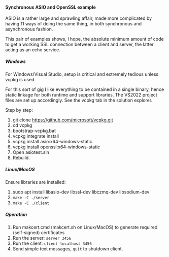 
#### Synchronous ASIO and OpenSSL example ####

ASIO is a rather large and sprawling affair, made more complicated by having 11 ways of doing the same thing, in both synchronous and asynchronous fashion.

This pair of examples shows, I hope, the absolute minimum amount of code to get a working SSL connection between a client and server, the latter acting as an echo service.

##### Windows #####

For Windows/Visual Studio, setup is critical and extremely tedious unless vcpkg is used.

For this sort of gig I like everything to be contained in a single binary, hence static linkage for both runtime and support libraries. The VS2022 project files are set up accordingly. See the vcpkg tab in the solution explorer.

Step by step:

1. git clone https://github.com/microsoft/vcpkg.git
2. cd vcpkg
3. bootstrap-vcpkg.bat
4. vcpkg integrate install
5. vcpkg install asio:x64-windows-static
6. vcpkg install openssl:x64-windows-static
7. Open asiotest.sln
8. Rebuild.

##### Linux/MacOS #####

Ensure libraries are installed:

1. sudo apt install libasio-dev libssl-dev libczmq-dev libsodium-dev
2. `make -C ./server`
3. `make -C ./client`

##### Operation #####

1. Run makcert.cmd (makcert.sh on Linux/MacOS) to generate required (self-signed) certificates
2. Run the server: `server 3456`
3. Run the client: `client localhost 3456`
4. Send simple text messages, `quit` to shutdown client.

